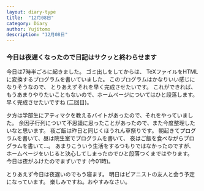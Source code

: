 ```yaml
---
layout: diary-type
title:  "12月08日"
category: Diary
author: Yujitomo
description: "12月08日"
---
```



### 今日は夜遅くなったので日記はサクッと終わらせます

今日は7時半ごろに起きました。
ゴミ出しをしてからは、
TeXファイルをHTMLに変換するプログラムを書いていました。
このプログラムはかなりいい感じになりそうなので、
とりあえずそれを早く完成させたいです。
これができれば、もうあまりやりたいこともないので、ホームページについてはひと段落します。
早く完成させたいですね (二回目)。

夕方は学部生にアティマクを教えるバイトがあったので、それをやっていました。
余因子行列について不思議に思ったことがあったので、また今度整理したいなと思います。
夜ご飯は昨日と同じくほうれん草祭りです。
朝起きてプログラムを書いて、昼は院生室でプログラムを書いて、
夜はご飯を食べながらプログラムを書いて...。
あまりこういう生活をするつもりではなかったのですが、
ホームページをいじると決心してしまったのでひと段落つくまではやります。
今日は夜がふけたのでまずいです (今01時)。

とりあえず今日は夜遅いのでもう寝ます。
明日はピアニストの友人と会う予定になっています。
楽しみですね。おやすみなさい。

